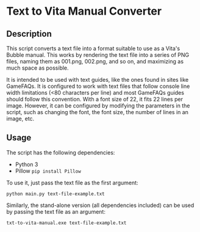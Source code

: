# Text to Vita Manual Converter

## Description

This script converts a text file into a format suitable to use as a Vita's Bubble manual. This works by rendering the text file into a series of PNG files, naming them as 001.png, 002.png, and so on, and maximizing as much space as possible.

It is intended to be used with text guides, like the ones found in sites like GameFAQs. It is configured to work with text files that follow console line width limitations (<80 characters per line) and most GameFAQs guides should follow this convention. With a font size of 22, it fits 22 lines per image. However, it can be configured by modifying the parameters in the script, such as changing the font, the font size, the number of lines in an image, etc.

## Usage

The script has the following dependencies:
* Python 3
* Pillow `pip install Pillow`

To use it, just pass the text file as the first argument:

`python main.py text-file-example.txt`

Similarly, the stand-alone version (all dependencies included) can be used by passing the text file as an argument:

`txt-to-vita-manual.exe text-file-example.txt`